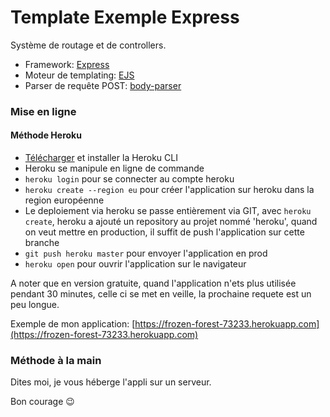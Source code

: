 # Template Exemple Express

Système de routage et de controllers.

- Framework: [Express](https://www.npmjs.com/package/express)
- Moteur de templating: [EJS](https://www.npmjs.com/package/ejs)
- Parser de requête POST: [body-parser](https://www.npmjs.com/package/body-parser)

### Mise en ligne
#### Méthode Heroku

- [Télécharger](https://devcenter.heroku.com/articles/heroku-cli#windows) et installer la Heroku CLI
- Heroku se manipule en ligne de commande
- ```heroku login``` pour se connecter au compte heroku
- ```heroku create --region eu``` pour créer l'application sur heroku dans la region européenne
- Le deploiement via heroku se passe entièrement via GIT, avec ```heroku create```, heroku a ajouté un repository au projet nommé 'heroku', quand on veut mettre en production, il suffit de push l'application sur cette branche
- ```git push heroku master``` pour envoyer l'application en prod
- ```heroku open``` pour ouvrir l'application sur le navigateur

A noter que en version gratuite, quand l'application n'ets plus utilisée pendant 30 minutes, celle ci se met en veille, la prochaine requete est un peu longue.

Exemple de mon application: [https://frozen-forest-73233.herokuapp.com](https://frozen-forest-73233.herokuapp.com)

### Méthode à la main

Dites moi, je vous héberge l'appli sur un serveur.

Bon courage :wink: